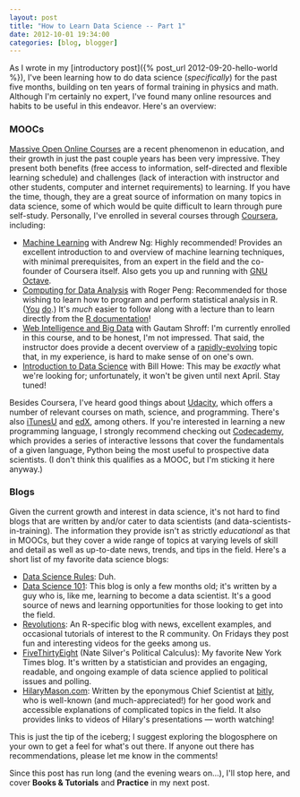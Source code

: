 ```yaml
---
layout: post
title: "How to Learn Data Science -- Part 1"
date: 2012-10-01 19:34:00
categories: [blog, blogger]
---
```


As I wrote in my [introductory post]({% post_url 2012-09-20-hello-world %}), I've been learning how to do data science (_specifically_) for the past five months, building on ten years of formal training in physics and math. Although I'm certainly no expert, I've found many online resources and habits to be useful in this endeavor. Here's an overview:

### MOOCs

[Massive Open Online Courses](http://en.wikipedia.org/wiki/Massive_open_online_course) are a recent phenomenon in education, and their growth in just the past couple years has been very impressive. They present both benefits (free access to information, self-directed and flexible learning schedule) and challenges (lack of interaction with instructor and other students, computer and internet requirements) to learning. If you have the time, though, they are a great source of information on many topics in data science, some of which would be quite difficult to learn through pure self-study. Personally, I've enrolled in several courses through [Coursera](https://www.coursera.org/), including:

- [Machine Learning](https://www.coursera.org/course/ml) with Andrew Ng: Highly recommended! Provides an excellent introduction to and overview of machine learning techniques, with minimal prerequisites, from an expert in the field and the co-founder of Coursera itself. Also gets you up and running with [GNU Octave](http://www.gnu.org/software/octave/).
- [Computing for Data Analysis](https://www.coursera.org/course/compdata) with Roger Peng: Recommended for those wishing to learn how to program and perform statistical analysis in R. ([You](http://blog.revolutionanalytics.com/2012/08/r-language-popularity-for-data-mining.html) [do](http://www.r-bloggers.com/popularity-of-r-continues/).) It's _much_ easier to follow along with a lecture than to learn directly from the [R documentation](http://www.r-project.org/)!
- [Web Intelligence and Big Data](https://www.coursera.org/course/bigdata) with Gautam Shroff: I'm currently enrolled in this course, and to be honest, I'm not impressed. That said, the instructor does provide a decent overview of a [rapidly-evolving](http://whatsthebigdata.com/2012/08/16/gartners-hype-cycle-for-big-data/) topic that, in my experience, is hard to make sense of on one's own.
- [Introduction to Data Science](https://www.coursera.org/course/datasci) with Bill Howe: This may be _exactly_ what we're looking for; unfortunately, it won't be given until next April. Stay tuned!

Besides Coursera, I've heard good things about [Udacity](http://www.udacity.com/), which offers a number of relevant courses on math, science, and programming. There's also [iTunesU](http://www.apple.com/education/itunes-u/) and [edX](https://www.edx.org/), among others. If you're interested in learning a new programming language, I strongly recommend checking out [Codecademy](http://www.codecademy.com/), which provides a series of interactive lessons that cover the fundamentals of a given language, Python being the most useful to prospective data scientists. (I don't think this qualifies as a MOOC, but I'm sticking it here anyway.)

### Blogs

Given the current growth and interest in data science, it's not hard to find blogs that are written by and/or cater to data scientists (and data-scientists-in-training). The information they provide isn't as strictly _educational_ as that in MOOCs, but they cover a wide range of topics at varying levels of skill and detail as well as up-to-date news, trends, and tips in the field. Here's a short list of my favorite data science blogs:

- [Data Science Rules](http://datasciencerules.blogspot.com/): Duh.
- [Data Science 101](http://datascience101.wordpress.com/): This blog is only a few months old; it's written by a guy who is, like me, learning to become a data scientist. It's a good source of news and learning opportunities for those looking to get into the field.
- [Revolutions](http://blog.revolutionanalytics.com/): An R-specific blog with news, excellent examples, and occasional tutorials of interest to the R community. On Fridays they post fun and interesting videos for the geeks among us.
- [FiveThirtyEight](http://fivethirtyeight.blogs.nytimes.com/) (Nate Silver's Political Calculus): My favorite New York Times blog. It's written by a statistician and provides an engaging, readable, and ongoing example of data science applied to political issues and polling.
- [HilaryMason.com](http://hilarymason.com/): Written by the eponymous Chief Scientist at [bitly](https://bitly.com/), who is well-known (and much-appreciated!) for her good work and accessible explanations of complicated topics in the field. It also provides links to videos of Hilary's presentations — worth watching!

This is just the tip of the iceberg; I suggest exploring the blogosphere on your own to get a feel for what's out there. If anyone out there has recommendations, please let me know in the comments!

Since this post has run long (and the evening wears on...), I'll stop here, and cover __Books & Tutorials__ and __Practice__ in my next post.
